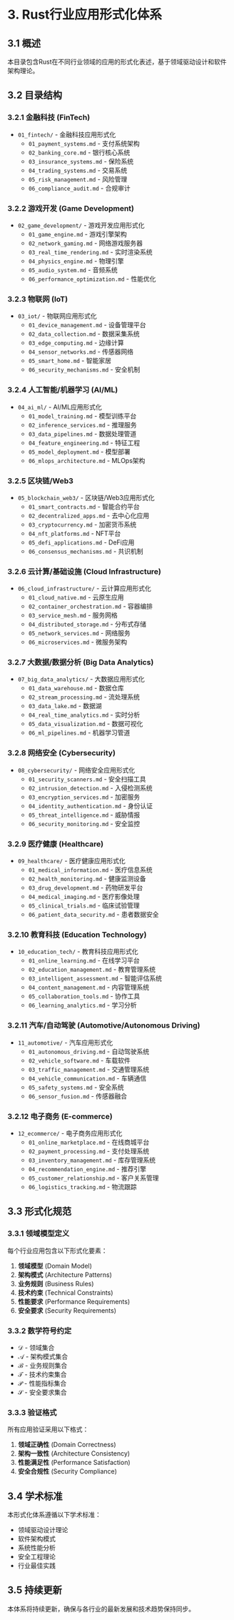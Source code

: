 # 3. Rust行业应用形式化体系

## 3.1 概述

本目录包含Rust在不同行业领域的应用的形式化表述，基于领域驱动设计和软件架构理论。

## 3.2 目录结构

### 3.2.1 金融科技 (FinTech)

- `01_fintech/` - 金融科技应用形式化
  - `01_payment_systems.md` - 支付系统架构
  - `02_banking_core.md` - 银行核心系统
  - `03_insurance_systems.md` - 保险系统
  - `04_trading_systems.md` - 交易系统
  - `05_risk_management.md` - 风险管理
  - `06_compliance_audit.md` - 合规审计

### 3.2.2 游戏开发 (Game Development)

- `02_game_development/` - 游戏开发应用形式化
  - `01_game_engine.md` - 游戏引擎架构
  - `02_network_gaming.md` - 网络游戏服务器
  - `03_real_time_rendering.md` - 实时渲染系统
  - `04_physics_engine.md` - 物理引擎
  - `05_audio_system.md` - 音频系统
  - `06_performance_optimization.md` - 性能优化

### 3.2.3 物联网 (IoT)

- `03_iot/` - 物联网应用形式化
  - `01_device_management.md` - 设备管理平台
  - `02_data_collection.md` - 数据采集系统
  - `03_edge_computing.md` - 边缘计算
  - `04_sensor_networks.md` - 传感器网络
  - `05_smart_home.md` - 智能家居
  - `06_security_mechanisms.md` - 安全机制

### 3.2.4 人工智能/机器学习 (AI/ML)

- `04_ai_ml/` - AI/ML应用形式化
  - `01_model_training.md` - 模型训练平台
  - `02_inference_services.md` - 推理服务
  - `03_data_pipelines.md` - 数据处理管道
  - `04_feature_engineering.md` - 特征工程
  - `05_model_deployment.md` - 模型部署
  - `06_mlops_architecture.md` - MLOps架构

### 3.2.5 区块链/Web3

- `05_blockchain_web3/` - 区块链/Web3应用形式化
  - `01_smart_contracts.md` - 智能合约平台
  - `02_decentralized_apps.md` - 去中心化应用
  - `03_cryptocurrency.md` - 加密货币系统
  - `04_nft_platforms.md` - NFT平台
  - `05_defi_applications.md` - DeFi应用
  - `06_consensus_mechanisms.md` - 共识机制

### 3.2.6 云计算/基础设施 (Cloud Infrastructure)

- `06_cloud_infrastructure/` - 云计算应用形式化
  - `01_cloud_native.md` - 云原生应用
  - `02_container_orchestration.md` - 容器编排
  - `03_service_mesh.md` - 服务网格
  - `04_distributed_storage.md` - 分布式存储
  - `05_network_services.md` - 网络服务
  - `06_microservices.md` - 微服务架构

### 3.2.7 大数据/数据分析 (Big Data Analytics)

- `07_big_data_analytics/` - 大数据应用形式化
  - `01_data_warehouse.md` - 数据仓库
  - `02_stream_processing.md` - 流处理系统
  - `03_data_lake.md` - 数据湖
  - `04_real_time_analytics.md` - 实时分析
  - `05_data_visualization.md` - 数据可视化
  - `06_ml_pipelines.md` - 机器学习管道

### 3.2.8 网络安全 (Cybersecurity)

- `08_cybersecurity/` - 网络安全应用形式化
  - `01_security_scanners.md` - 安全扫描工具
  - `02_intrusion_detection.md` - 入侵检测系统
  - `03_encryption_services.md` - 加密服务
  - `04_identity_authentication.md` - 身份认证
  - `05_threat_intelligence.md` - 威胁情报
  - `06_security_monitoring.md` - 安全监控

### 3.2.9 医疗健康 (Healthcare)

- `09_healthcare/` - 医疗健康应用形式化
  - `01_medical_information.md` - 医疗信息系统
  - `02_health_monitoring.md` - 健康监测设备
  - `03_drug_development.md` - 药物研发平台
  - `04_medical_imaging.md` - 医疗影像处理
  - `05_clinical_trials.md` - 临床试验管理
  - `06_patient_data_security.md` - 患者数据安全

### 3.2.10 教育科技 (Education Technology)

- `10_education_tech/` - 教育科技应用形式化
  - `01_online_learning.md` - 在线学习平台
  - `02_education_management.md` - 教育管理系统
  - `03_intelligent_assessment.md` - 智能评估系统
  - `04_content_management.md` - 内容管理系统
  - `05_collaboration_tools.md` - 协作工具
  - `06_learning_analytics.md` - 学习分析

### 3.2.11 汽车/自动驾驶 (Automotive/Autonomous Driving)

- `11_automotive/` - 汽车应用形式化
  - `01_autonomous_driving.md` - 自动驾驶系统
  - `02_vehicle_software.md` - 车载软件
  - `03_traffic_management.md` - 交通管理系统
  - `04_vehicle_communication.md` - 车辆通信
  - `05_safety_systems.md` - 安全系统
  - `06_sensor_fusion.md` - 传感器融合

### 3.2.12 电子商务 (E-commerce)

- `12_ecommerce/` - 电子商务应用形式化
  - `01_online_marketplace.md` - 在线商城平台
  - `02_payment_processing.md` - 支付处理系统
  - `03_inventory_management.md` - 库存管理系统
  - `04_recommendation_engine.md` - 推荐引擎
  - `05_customer_relationship.md` - 客户关系管理
  - `06_logistics_tracking.md` - 物流跟踪

## 3.3 形式化规范

### 3.3.1 领域模型定义

每个行业应用包含以下形式化要素：

1. **领域模型** (Domain Model)
2. **架构模式** (Architecture Patterns)
3. **业务规则** (Business Rules)
4. **技术约束** (Technical Constraints)
5. **性能要求** (Performance Requirements)
6. **安全要求** (Security Requirements)

### 3.3.2 数学符号约定

- $\mathcal{D}$ - 领域集合
- $\mathcal{A}$ - 架构模式集合
- $\mathcal{B}$ - 业务规则集合
- $\mathcal{T}$ - 技术约束集合
- $\mathcal{P}$ - 性能指标集合
- $\mathcal{S}$ - 安全要求集合

### 3.3.3 验证格式

所有应用验证采用以下格式：

1. **领域正确性** (Domain Correctness)
2. **架构一致性** (Architecture Consistency)
3. **性能满足性** (Performance Satisfaction)
4. **安全合规性** (Security Compliance)

## 3.4 学术标准

本形式化体系遵循以下学术标准：

- 领域驱动设计理论
- 软件架构模式
- 系统性能分析
- 安全工程理论
- 行业最佳实践

## 3.5 持续更新

本体系将持续更新，确保与各行业的最新发展和技术趋势保持同步。

